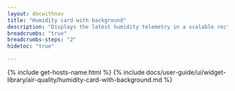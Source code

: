 ```yaml
---
layout: docwithnav
title: "Humidity card with background"
description: "Displays the latest humidity telemetry in a scalable rectangle card with the background image."
breadcrumbs: "true"
breadcrumbs-steps: "2"
hidetoc: "true"

---
```

{% include get-hosts-name.html %}
{% include docs/user-guide/ui/widget-library/air-quality/humidity-card-with-background.md %}
